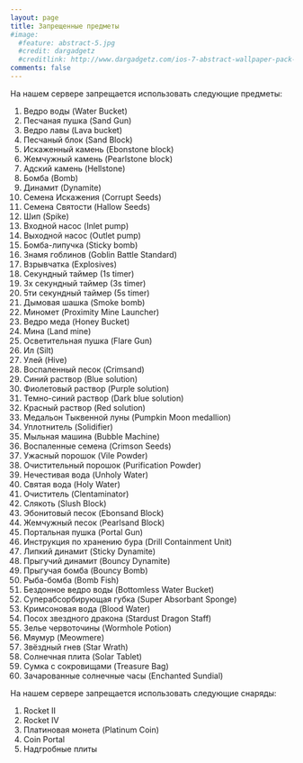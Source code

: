 ```yaml
---
layout: page
title: Запрещенные предметы
#image:
  #feature: abstract-5.jpg
  #credit: dargadgetz
  #creditlink: http://www.dargadgetz.com/ios-7-abstract-wallpaper-pack-for-iphone-5-and-ipod-touch-retina/
comments: false
---
```


На нашем сервере запрещается использовать следующие предметы:

1. Ведро воды (Water Bucket)
2. Песчаная пушка (Sand Gun)
3. Ведро лавы (Lava bucket)
4. Песчаный блок (Sand Block)
5. Искаженный камень (Ebonstone block)
6. Жемчужный камень (Pearlstone block)
7. Адский камень (Hellstone)
8. Бомба (Bomb)
9. Динамит (Dynamite)
10. Семена Искажения (Corrupt Seeds)
11. Семена Святости (Hallow Seeds)
12. Шип (Spike)
13. Входной насос (Inlet pump)
14. Выходной насос (Outlet pump)
15. Бомба-липучка (Sticky bomb)
16. Знамя гоблинов (Goblin Battle Standard)
17. Взрывчатка (Explosives)
18. Секундный таймер (1s timer)
19. 3х секундный таймер (3s timer)
20. 5ти секундный таймер (5s timer)
21. Дымовая шашка (Smoke bomb)
22. Миномет (Proximity Mine Launcher)
23. Ведро меда (Honey Bucket)
24. Мина (Land mine)
25. Осветительная пушка (Flare Gun)
26. Ил (Silt)
27. Улей (Hive)
28. Воспаленный песок (Crimsand)
29. Синий раствор (Blue solution)
30. Фиолетовый раствор (Purple solution)
31. Темно-синий раствор (Dark blue solution)
32. Красный раствор (Red solution)
33. Медальон Тыквенной луны (Pumpkin Moon medallion)
34. Уплотнитель (Solidifier)
35. Мыльная машина (Bubble Machine)
37. Воспаленные семена (Crimson Seeds)
38. Ужасный порошок (Vile Powder)
39. Очистительный порошок (Purification Powder)
40. Нечестивая вода (Unholy Water)
41. Святая вода (Holy Water)
42. Очиститель (Clentaminator)
43. Слякоть (Slush Block)
44. Эбонитовый песок (Ebonsand Block)
45. Жемчужный песок (Pearlsand Block)
46. Портальная пушка (Portal Gun)
47. Инструкция по хранению бура (Drill Containment Unit)
48. Липкий динамит (Sticky Dynamite)
49. Прыгучий динамит (Bouncy Dynamite)
50. Прыгучая бомба (Bouncy Bomb)
51. Рыба-бомба (Bomb Fish)
52. Бездонное ведро воды (Bottomless Water Bucket)
53. Суперабсорбирующая губка (Super Absorbant Sponge)
54. Кримсоновая вода (Blood Water)
55. Посох звездного дракона (Stardust Dragon Staff)
56. Зелье червоточины (Wormhole Potion)
57. Мяумур (Meowmere)
58. Звёздный гнев (Star Wrath)
59. Солнечная плита (Solar Tablet)
60. Сумка с сокровищами (Treasure Bag)
61. Зачарованные солнечные часы (Enchanted Sundial)

На нашем сервере запрещается использовать следующие снаряды:

1. Rocket II
2. Rocket IV
3. Платиновая монета (Platinum Coin)
4. Coin Portal
5. Надгробные плиты
